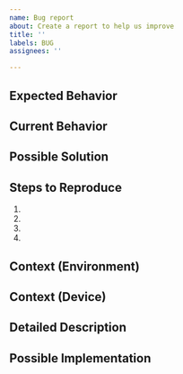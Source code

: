 ```yaml
---
name: Bug report
about: Create a report to help us improve
title: ''
labels: BUG
assignees: ''

---
```


<!--- Provide a general summary of the issue in the Title above -->

## Expected Behavior
<!--- Tell us what should happen -->

## Current Behavior
<!--- Tell us what happens instead of the expected behavior -->

## Possible Solution
<!--- Not obligatory, but suggest a fix/reason for the bug, -->

## Steps to Reproduce
<!--- Provide an unambiguous set of steps to reproduce this bug -->
1.
2.
3.
4.

## Context (Environment)
<!--- How is your environment setup? e.g. TasmoAdmin version? Dockerised? web-server? PHP version?  -->

## Context (Device)
<!--- What device is affected? What hardware is it? Tasmo version? -->

## Detailed Description
<!--- Provide a detailed description of the change or addition you are proposing -->

## Possible Implementation
<!--- Not obligatory, but suggest an idea for implementing addition or change -->
